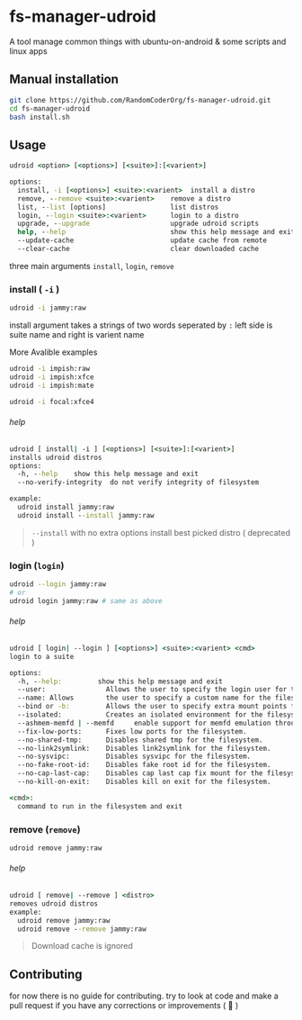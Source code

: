 # fs-manager-udroid

A tool manage common things with ubuntu-on-android
& some scripts and linux apps

## Manual installation

```bash
git clone https://github.com/RandomCoderOrg/fs-manager-udroid.git
cd fs-manager-udroid
bash install.sh
```

## Usage

```cmd
udroid <option> [<options>] [<suite>]:[<varient>]

options:
  install, -i [<options>] <suite>:<varient>  install a distro
  remove, --remove <suite>:<varient>    remove a distro
  list, --list [options]                list distros
  login, --login <suite>:<varient>      login to a distro
  upgrade, --upgrade                    upgrade udroid scripts
  help, --help                          show this help message and exit
  --update-cache                        update cache from remote  
  --clear-cache                         clear downloaded cache      
```

three main arguments `install`, `login`, `remove`

### install ( `-i` )

```bash
udroid -i jammy:raw
```

install argument takes a strings of two words seperated by `:` left side is suite name and right is varient name

More Avalible examples

```bash
udroid -i impish:raw
udroid -i impish:xfce
udroid -i impish:mate
```

```bash
udroid -i focal:xfce4
```

###### help

```cmd
udroid [ install| -i ] [<options>] [<suite>]:[<varient>]
installs udroid distros
options:
  -h, --help    show this help message and exit
  --no-verify-integrity  do not verify integrity of filesystem

example:
  udroid install jammy:raw
  udroid install --install jammy:raw
```

> `--install` with no extra options install best picked distro ( deprecated )

### login (`login`)

```bash
udroid --login jammy:raw
# or
udroid login jammy:raw # same as above
```

###### help
```cmd
udroid [ login| --login ] [<options>] <suite>:<varient> <cmd>
login to a suite

options:
  -h, --help:         show this help message and exit
  --user:               Allows the user to specify the login user for the filesystem.
  --name: Allows        the user to specify a custom name for the filesystem to install
  --bind or -b:         Allows the user to specify extra mount points for the filesystem.
  --isolated:           Creates an isolated environment for the filesystem.
  --ashmem-memfd | --memfd     enable support for memfd emulation through ashmem ( experimental )
  --fix-low-ports:      Fixes low ports for the filesystem.
  --no-shared-tmp:      Disables shared tmp for the filesystem.
  --no-link2symlink:    Disables link2symlink for the filesystem.
  --no-sysvipc:         Disables sysvipc for the filesystem.
  --no-fake-root-id:    Disables fake root id for the filesystem.
  --no-cap-last-cap:    Disables cap last cap fix mount for the filesystem.(only per session)
  --no-kill-on-exit:    Disables kill on exit for the filesystem.

<cmd>:
  command to run in the filesystem and exit
```

### remove (`remove`)

```bash
udroid remove jammy:raw
```

###### help

```cmd
udroid [ remove| --remove ] <distro>
removes udroid distros
example:
  udroid remove jammy:raw
  udroid remove --remove jammy:raw
```

> Download cache is ignored


## Contributing

for now there is no guide for contributing. try to look at code and make a pull request if you have any corrections or improvements ( 💟 )
